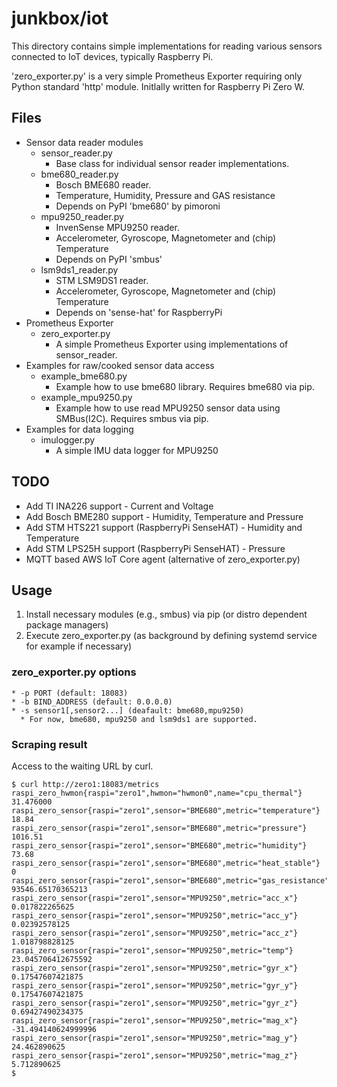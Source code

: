 # junkbox/iot

This directory contains simple implementations for reading various
sensors connected to IoT devices, typically Raspberry Pi.

'zero_exporter.py' is a very simple Prometheus Exporter requiring only
Python standard 'http' module. Initlally written for Raspberry Pi Zero W.

## Files

* Sensor data reader modules
  * sensor_reader.py
    * Base class for individual sensor reader implementations.
  * bme680_reader.py
    * Bosch BME680 reader.
    * Temperature, Humidity, Pressure and GAS resistance
    * Depends on PyPI 'bme680' by pimoroni
  * mpu9250_reader.py
    * InvenSense MPU9250 reader.
    * Accelerometer, Gyroscope, Magnetometer and (chip) Temperature
    * Depends on PyPI 'smbus'
  * lsm9ds1_reader.py
    * STM LSM9DS1 reader.
    * Accelerometer, Gyroscope, Magnetometer and (chip) Temperature
    * Depends on 'sense-hat' for RaspberryPi
* Prometheus Exporter
  * zero_exporter.py
    * A simple Prometheus Exporter using implementations of sensor_reader.
* Examples for raw/cooked sensor data access
  * example_bme680.py
    * Example how to use bme680 library. Requires bme680 via pip.
  * example_mpu9250.py
    * Example how to use read MPU9250 sensor data using
      SMBus(I2C). Requires smbus via pip.
* Examples for data logging
  * imulogger.py
    * A simple IMU data logger for MPU9250

## TODO
* Add TI INA226 support - Current and Voltage
* Add Bosch BME280 support - Humidity, Temperature and Pressure
* Add STM HTS221 support (RaspberryPi SenseHAT) - Humidity and Temperature
* Add STM LPS25H support (RaspberryPi SenseHAT) - Pressure
* MQTT based AWS IoT Core agent (alternative of zero_exporter.py)

## Usage

1. Install necessary modules (e.g., smbus) via pip (or distro dependent package managers)
2. Execute zero_exporter.py (as background by defining systemd service for example if necessary)

### zero_exporter.py options
    * -p PORT (default: 18083)
    * -b BIND_ADDRESS (default: 0.0.0.0)
    * -s sensor1[,sensor2...] (deafault: bme680,mpu9250)
      * For now, bme680, mpu9250 and lsm9ds1 are supported.

### Scraping result

Access to the waiting URL by curl.

```
$ curl http://zero1:18083/metrics
raspi_zero_hwmon{raspi="zero1",hwmon="hwmon0",name="cpu_thermal"} 31.476000
raspi_zero_sensor{raspi="zero1",sensor="BME680",metric="temperature"} 18.84
raspi_zero_sensor{raspi="zero1",sensor="BME680",metric="pressure"} 1016.51
raspi_zero_sensor{raspi="zero1",sensor="BME680",metric="humidity"} 73.68
raspi_zero_sensor{raspi="zero1",sensor="BME680",metric="heat_stable"} 0
raspi_zero_sensor{raspi="zero1",sensor="BME680",metric="gas_resistance"} 93546.65170365213
raspi_zero_sensor{raspi="zero1",sensor="MPU9250",metric="acc_x"} 0.017822265625
raspi_zero_sensor{raspi="zero1",sensor="MPU9250",metric="acc_y"} 0.02392578125
raspi_zero_sensor{raspi="zero1",sensor="MPU9250",metric="acc_z"} 1.018798828125
raspi_zero_sensor{raspi="zero1",sensor="MPU9250",metric="temp"} 23.045706412675592
raspi_zero_sensor{raspi="zero1",sensor="MPU9250",metric="gyr_x"} 0.17547607421875
raspi_zero_sensor{raspi="zero1",sensor="MPU9250",metric="gyr_y"} 0.17547607421875
raspi_zero_sensor{raspi="zero1",sensor="MPU9250",metric="gyr_z"} 0.69427490234375
raspi_zero_sensor{raspi="zero1",sensor="MPU9250",metric="mag_x"} -31.494140624999996
raspi_zero_sensor{raspi="zero1",sensor="MPU9250",metric="mag_y"} 24.462890625
raspi_zero_sensor{raspi="zero1",sensor="MPU9250",metric="mag_z"} 5.712890625
$
```

